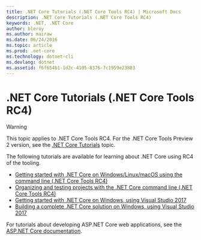 ```yaml
---
title: .NET Core Tutorials (.NET Core Tools RC4) | Microsoft Docs
description: .NET Core Tutorials (.NET Core Tools RC4)
keywords: .NET, .NET Core
author: bleroy
ms.author: mairaw
ms.date: 06/24/2016
ms.topic: article
ms.prod: .net-core
ms.technology: dotnet-cli
ms.devlang: dotnet
ms.assetid: f6f654b1-1d2c-4105-8376-7c1959e23803
---
```


# .NET Core Tutorials (.NET Core Tools RC4)

> [!WARNING]
> This topic applies to .NET Core Tools RC4. For the .NET Core Tools Preview 2 version,
> see the [.NET Core Tutorials](../../tutorials/index.md) topic.

The following tutorials are available for learning about .NET Core using RC4 of the tooling.

- [Getting started with .NET Core on Windows/Linux/macOS using the command line (.NET Core Tools RC4)](using-with-xplat-cli-msbuild.md)
- [Organizing and testing projects with the .NET Core command line (.NET Core Tools RC4)](using-with-xplat-cli-msbuild-folders.md)
- [Getting started with .NET Core on Windows, using Visual Studio 2017](using-on-windows-vs-2017.md)
- [Building a complete .NET Core solution on Windows, using Visual Studio 2017](using-on-windows-vs-2017-full-solution.md)

For tutorials about developing ASP.NET Core web applications, see the [ASP.NET Core documentation](https://docs.microsoft.com/aspnet/core/).
